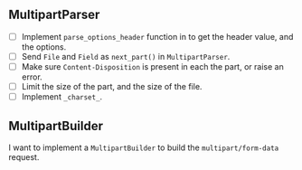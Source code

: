 ## MultipartParser

- [ ] Implement `parse_options_header` function in to get the header value, and the options.
- [ ] Send `File` and `Field` as `next_part()` in `MultipartParser`.
- [ ] Make sure `Content-Disposition` is present in each the part, or raise an error.
- [ ] Limit the size of the part, and the size of the file.
- [ ] Implement `_charset_`.

## MultipartBuilder

I want to implement a `MultipartBuilder` to build the `multipart/form-data` request.
